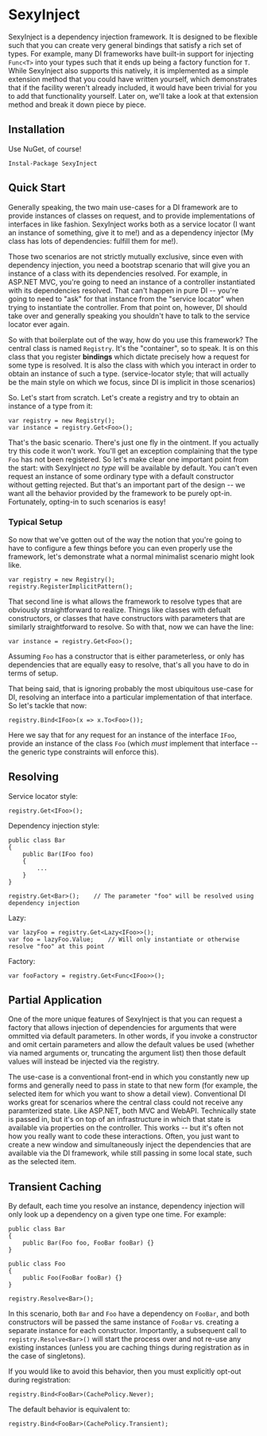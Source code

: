 # SexyInject

SexyInject is a dependency injection framework.  It is designed to be flexible such that you can create very general bindings that satisfy a rich set of types.  For example, many DI frameworks have built-in support for injecting `Func<T>` into your types such that it ends up being a factory function for `T`.  While SexyInject also supports this natively, it is implemented as a simple extension method that you could have written yourself, which demonstrates that if the facility weren't already included, it would have been trivial for you to add that functionality yourself.  Later on, we'll take a look at that extension method and break it down piece by piece.

## Installation

Use NuGet, of course!

    Instal-Package SexyInject
    
## Quick Start

Generally speaking, the two main use-cases for a DI framework are to provide instances of classes on request, and to provide implementations of interfaces in like fashion.  SexyInject works both as a service locator (I want an instance of something, give it to me!) and as a dependency injector (My class has lots of dependencies: fulfill them for me!).  

Those two scenarios are not strictly mutually exclusive, since even with dependency injection, you need a bootstrap scenario that will give you an instance of a class with its dependencies resolved.  For example, in ASP.NET MVC, you're going to need an instance of a controller instantiated with its dependencies resolved.  That can't happen in pure DI -- you're going to need to "ask" for that instance from the "service locator" when trying to instantiate the controller.  From that point on, however, DI should take over and generally speaking you shouldn't have to talk to the service locator ever again.

So with that boilerplate out of the way, how do you use this framework?  The central class is named `Registry`.  It's the "container", so to speak. It is on this class that you register **bindings** which dictate precisely how a request for some type is resolved. It is also the class with which you interact in order to obtain an instance of such a type. (service-locator style; that will actually be the main style on which we focus, since DI is implicit in those scenarios)

So. Let's start from scratch. Let's create a registry and try to obtain an instance of a type from it:

    var registry = new Registry();
    var instance = registry.Get<Foo>();
    
That's the basic scenario. There's just one fly in the ointment. If you actually try this code it won't work. You'll get an exception complaining that the type `Foo` has not been registered. So let's make clear one important point from the start: with SexyInject *no type* will be available by default. You can't even request an instance of some ordinary type with a default constructor without getting rejected. But that's an important part of the design -- we want all the behavior provided by the framework to be purely opt-in. Fortunately, opting-in to such scenarios is easy!

### Typical Setup

So now that we've gotten out of the way the notion that you're going to have to configure a few things before you can even properly use the framework, let's demonstrate what a normal minimalist scenario might look like.

    var registry = new Registry();
    registry.RegisterImplicitPattern();
    
That second line is what allows the framework to resolve types that are obviously straightforward to realize. Things like classes with defualt constructors, or classes that have constructors with parameters that are similarly straightforward to resolve.  So with that, now we can have the line:

    var instance = registry.Get<Foo>();
    
Assuming `Foo` has a constructor that is either parameterless, or only has dependencies that are equally easy to resolve, that's all you have to do in terms of setup.

That being said, that is ignoring probably the most ubiquitous use-case for DI, resolving an interface into a particular implementation of that interface.  So let's tackle that now:

    registry.Bind<IFoo>(x => x.To<Foo>());
    
Here we say that for any request for an instance of the interface `IFoo`, provide an instance of the class `Foo` (which *must* implement that interface -- the generic type constraints will enforce this).

## Resolving

Service locator style:

```
registry.Get<IFoo>();
```

Dependency injection style:

```
public class Bar
{
    public Bar(IFoo foo)
    {
        ...
    }
}

registry.Get<Bar>();    // The parameter "foo" will be resolved using dependency injection
```

Lazy:

```
var lazyFoo = registry.Get<Lazy<IFoo>>();
var foo = lazyFoo.Value;    // Will only instantiate or otherwise resolve "foo" at this point
```

Factory:

```
var fooFactory = registry.Get<Func<IFoo>>();
```

## Partial Application

One of the more unique features of SexyInject is that you can request a factory that allows injection of dependencies for arguments that were ommitted via default parameters. In other words, if you invoke a constructor and omit certain parameters and allow the default values be used (whether via named arguments or, truncating the argument list) then those default values will instead be injected via the registry.  

The use-case is a conventional front-end in which you constantly new up forms and generally need to pass in state to that new form (for example, the selected item for which you want to show a detail view).  Conventional DI works great for scenarios where the central class could not receive any paramterized state.  Like ASP.NET, both MVC and WebAPI.  Technically state is passed in, but it's on top of an infrastructure in which that state is available via properties on the controller.  This works -- but it's often not how you really want to code these interactions.  Often, you just want to create a new window and simultaneously inject the dependencies that are available via the DI framework, while still passing in some local state, such as the selected item.

## Transient Caching

By default, each time you resolve an instance, dependency injection will only look up a dependency on a given type one time.  For example:

```
public class Bar
{
    public Bar(Foo foo, FooBar fooBar) {}
}

public class Foo 
{
    public Foo(FooBar fooBar) {}
}

registry.Resolve<Bar>();
```

In this scenario, both `Bar` and `Foo` have a dependency on `FooBar`, and both constructors will be passed the same instance of `FooBar` vs. creating a separate instance for each constructor.  Importantly, a subsequent call to `registry.Resolve<Bar>()` will start the process over and not re-use any existing instances (unless you are caching things during registration as in the case of singletons).

If you would like to avoid this behavior, then you must explicitly opt-out during registration:

```
registry.Bind<FooBar>(CachePolicy.Never);
```

The default behavior is equivalent to:

```
registry.Bind<FooBar>(CachePolicy.Transient);
```












